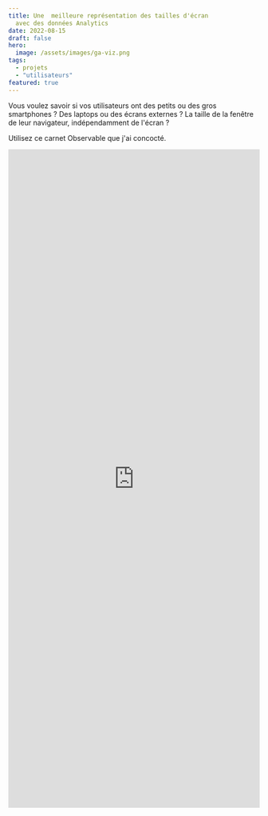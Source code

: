 ```yaml
---
title: Une  meilleure représentation des tailles d'écran
  avec des données Analytics
date: 2022-08-15
draft: false
hero:
  image: /assets/images/ga-viz.png
tags:
  - projets
  - "utilisateurs"
featured: true
---
```


Vous voulez savoir si vos utilisateurs ont des petits ou des gros smartphones ? Des laptops ou des écrans externes ? La taille de la fenêtre de leur navigateur, indépendamment de l'écran ?

Utilisez ce carnet Observable que j'ai concocté.

<iframe title="Carnet créé avec Obversable" width="100%" height="1317" frameborder="0"
  src="https://observablehq.com/embed/@saint-loup/better-visualization-of-the-popularity-of-browser-sizes-us?cells=intro%2Cviewof+sheet%2Cgeneral%2Cviewof+scale%2Cchart"></iframe>
